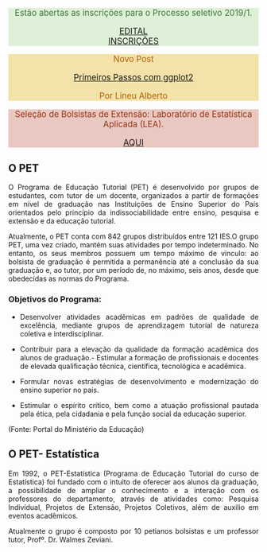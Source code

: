 <div class="alert alert-success" style="font-size:120%; font-weight: normal; color: #3c763d;
background-color: #dff0d8; border-color: #7b9c5f;">
<center>

Estão abertas as inscrições para o Processo seletivo 2019/1.</br>

<a href="https://pet-estatistica.github.io/site/download/Edital_proc_sel_2019_1.pdf">EDITAL</a></br>
<a href="https://form.jotformz.com/90646572957673">INSCRIÇÕES</a>

</center>
</div>

<div class="alert alert-success" style="font-size:120%; font-weight: normal; color: #B45F04;
background-color: #F3E2A9; border-color:#FE9A2E ;">
<center>

Novo Post</br>

<a href="download/postLINEU.html">Primeiros Passos com ggplot2</a></br>

Por Lineu Alberto


</center>
</div>

<div class="alert alert-success" style="font-size:120%; font-weight: normal; color: #931;
background-color: #e9c8c1; border-color: #cb703f;">
<center>

Seleção de Bolsistas de Extensão: Laboratório de 
Estatística Aplicada (LEA).</br>

<a href="../site/lea">AQUI</a>

</center>
</div>
 
## O PET

<p align="justify">O Programa de Educação Tutorial (PET) é desenvolvido 
por grupos de estudantes, com tutor de um docente, organizados a partir 
de formações em nível de graduação nas Instituições de Ensino Superior do
País orientados pelo princípio da indissociabilidade entre ensino, pesquisa 
e extensão e da educação tutorial.</p>

<p align="justify">Atualmente, o PET conta com 842 grupos distribuídos entre 
121 IES.O grupo PET, uma vez criado, mantém suas atividades por tempo indeterminado.
No entanto, os seus membros possuem um tempo máximo de vínculo: ao bolsista
de graduação é permitida a permanência até a conclusão da sua graduação e,
ao tutor, por um período de, no máximo, seis anos, desde que obedecidas as
normas do Programa.</p>

### Objetivos do Programa:

- <p align="justify">Desenvolver atividades acadêmicas em padrões de qualidade 
  de excelência, mediante grupos de aprendizagem tutorial de natureza coletiva 
  e interdisciplinar.</p>
- <p align="justify">Contribuir para a elevação da qualidade da formação 
  acadêmica dos alunos de graduação.- Estimular a formação de profissionais 
  e docentes de elevada qualificação técnica, científica, tecnológica e acadêmica.</p>
- <p align="justify">Formular novas estratégias de desenvolvimento e modernização 
  do ensino superior no país.</p>
- <p align="justify">Estimular o espírito crítico, bem como a atuação profissional 
  pautada pela ética, pela cidadania e pela função social da educação superior.</p>
  
(Fonte: Portal do Ministério da Educação)

## O PET- Estatística

<p align="justify">Em 1992, o PET-Estatística (Programa de Educação Tutorial 
do curso de Estatística) foi fundado com o intuito de oferecer aos alunos 
da graduação, a possibilidade de ampliar o conhecimento e a interação com 
os professores do departamento, através de atividades como: Pesquisa Indivídual, 
Projetos de Extensão, Projetos Coletivos, além de auxilio em eventos acadêmicos.</p>  
    
<p align="justify">Atualmente o grupo é composto por 10 petianos bolsistas 
e um professor tutor, Profº. Dr. Walmes Zeviani.</p>
